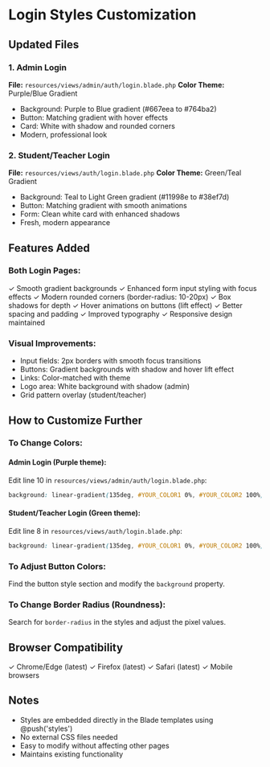 # Login Styles Customization

## Updated Files

### 1. Admin Login
**File:** `resources/views/admin/auth/login.blade.php`
**Color Theme:** Purple/Blue Gradient
- Background: Purple to Blue gradient (#667eea to #764ba2)
- Button: Matching gradient with hover effects
- Card: White with shadow and rounded corners
- Modern, professional look

### 2. Student/Teacher Login
**File:** `resources/views/auth/login.blade.php`
**Color Theme:** Green/Teal Gradient
- Background: Teal to Light Green gradient (#11998e to #38ef7d)
- Button: Matching gradient with smooth animations
- Form: Clean white card with enhanced shadows
- Fresh, modern appearance

## Features Added

### Both Login Pages:
✓ Smooth gradient backgrounds
✓ Enhanced form input styling with focus effects
✓ Modern rounded corners (border-radius: 10-20px)
✓ Box shadows for depth
✓ Hover animations on buttons (lift effect)
✓ Better spacing and padding
✓ Improved typography
✓ Responsive design maintained

### Visual Improvements:
- Input fields: 2px borders with smooth focus transitions
- Buttons: Gradient backgrounds with shadow and hover lift effect
- Links: Color-matched with theme
- Logo area: White background with shadow (admin)
- Grid pattern overlay (student/teacher)

## How to Customize Further

### To Change Colors:

#### Admin Login (Purple theme):
Edit line 10 in `resources/views/admin/auth/login.blade.php`:
```css
background: linear-gradient(135deg, #YOUR_COLOR1 0%, #YOUR_COLOR2 100%);
```

#### Student/Teacher Login (Green theme):
Edit line 8 in `resources/views/auth/login.blade.php`:
```css
background: linear-gradient(135deg, #YOUR_COLOR1 0%, #YOUR_COLOR2 100%);
```

### To Adjust Button Colors:
Find the button style section and modify the `background` property.

### To Change Border Radius (Roundness):
Search for `border-radius` in the styles and adjust the pixel values.

## Browser Compatibility
✓ Chrome/Edge (latest)
✓ Firefox (latest)
✓ Safari (latest)
✓ Mobile browsers

## Notes
- Styles are embedded directly in the Blade templates using @push('styles')
- No external CSS files needed
- Easy to modify without affecting other pages
- Maintains existing functionality
